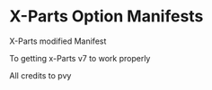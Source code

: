 X-Parts Option Manifests
================

X-Parts modified Manifest

To getting x-Parts v7 to work properly

All credits to pvy